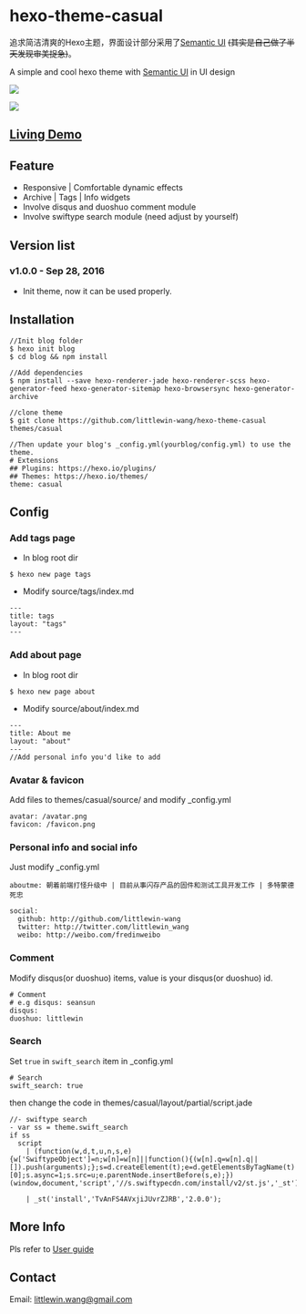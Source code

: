 # hexo-theme-casual

追求简洁清爽的Hexo主题，界面设计部分采用了[Semantic UI](http://semantic-ui.com/) ~~(其实是自己做了半天发现审美捉急)~~。

A simple and cool hexo theme with [Semantic UI](http://semantic-ui.com/) in UI design

![](https://cloud.githubusercontent.com/assets/14028075/18900169/bccc844a-8571-11e6-885c-e80c7bf5c8e8.png)

![](https://cloud.githubusercontent.com/assets/14028075/18900170/be7c36c8-8571-11e6-85a8-d2bfd64ad17b.png)

## [Living Demo](http://littlewin.info/)

## Feature
 - Responsive | Comfortable dynamic effects
 - Archive | Tags | Info  widgets
 - Involve disqus and duoshuo comment module
 - Involve swiftype search module (need adjust by yourself)


## Version list
### v1.0.0 - Sep 28, 2016
 - Init theme, now it can be used properly.

## Installation
```
//Init blog folder 
$ hexo init blog
$ cd blog && npm install

//Add dependencies
$ npm install --save hexo-renderer-jade hexo-renderer-scss hexo-generator-feed hexo-generator-sitemap hexo-browsersync hexo-generator-archive

//clone theme
$ git clone https://github.com/littlewin-wang/hexo-theme-casual themes/casual

//Then update your blog's _config.yml(yourblog/config.yml) to use the theme.
# Extensions
## Plugins: https://hexo.io/plugins/
## Themes: https://hexo.io/themes/
theme: casual
```


## Config
### Add tags page
- In blog root dir
```
$ hexo new page tags
```

- Modify source/tags/index.md
```
---
title: tags
layout: "tags"
---
```


### Add about page
- In blog root dir
```
$ hexo new page about
```

- Modify source/about/index.md
```
---
title: About me
layout: "about"
---
//Add personal info you'd like to add
```


### Avatar & favicon
Add files to themes/casual/source/ and modify _config.yml
```
avatar: /avatar.png
favicon: /favicon.png
```


### Personal info and social info
Just modify _config.yml
```
aboutme: 朝着前端打怪升级中 | 目前从事闪存产品的固件和测试工具开发工作 | 多特蒙德死忠

social:
  github: http://github.com/littlewin-wang
  twitter: http://twitter.com/littlewin_wang
  weibo: http://weibo.com/fredinweibo
```


### Comment
Modify disqus(or duoshuo) items, value is your disqus(or duoshuo) id.
```
# Comment
# e.g disqus: seansun
disqus:
duoshuo: littlewin
```


### Search
Set `true` in `swift_search` item in _config.yml
```
# Search
swift_search: true
```
then change the code in themes/casual/layout/partial/script.jade
```
//- swiftype search
- var ss = theme.swift_search
if ss
  script
    | (function(w,d,t,u,n,s,e){w['SwiftypeObject']=n;w[n]=w[n]||function(){(w[n].q=w[n].q||[]).push(arguments);};s=d.createElement(t);e=d.getElementsByTagName(t)[0];s.async=1;s.src=u;e.parentNode.insertBefore(s,e);})(window,document,'script','//s.swiftypecdn.com/install/v2/st.js','_st');

    | _st('install','TvAnFS4AVxjiJUvrZJRB','2.0.0');

```

## More Info
Pls refer to [User guide](https://github.com/littlewin-wang/hexo-theme-casual/wiki/User-guide)

## Contact
Email: [littlewin.wang@gmail.com](mailto:littlewin.wang@gmail.com)
